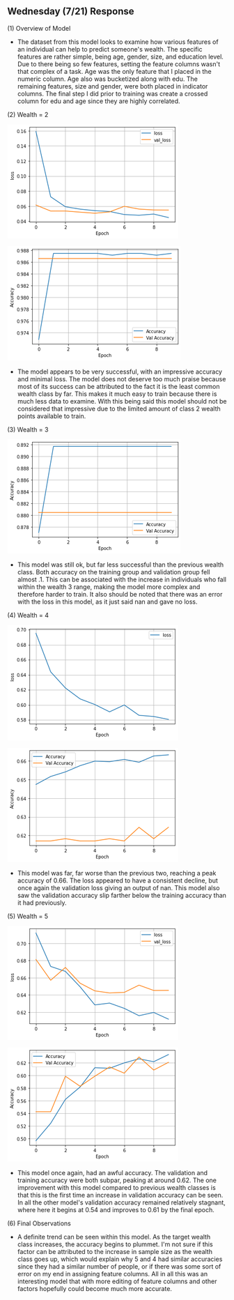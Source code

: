 ## Wednesday (7/21) Response

(1) Overview of Model

- The dataset from this model looks to examine how various features of an individual can help to predict someone's 
wealth. The specific features are rather simple, being age, gender, size, and education level. Due to there being so 
  few features, setting the feature columns wasn't that complex of a task. Age was the only feature that I placed
  in the numeric column. Age also was bucketized along with edu. The remaining features, size and gender, were both 
  placed in indicator columns. The final step I did prior to training was create a crossed column for edu and age since
  they are highly correlated. 

(2) Wealth = 2

![img_40.png](img_40.png)

![img_38.png](img_38.png)

- The model appears to be very successful, with an impressive accuracy and minimal loss. The model does not deserve too
much praise because most of its success can be attributed to the fact it is the least common wealth class by far. This
  makes it much easy to train because there is much less data to examine. With this being said this model should not
  be considered that impressive due to the limited amount of class 2 wealth points available to train.
  
(3) Wealth = 3

![img_39.png](img_39.png)

- This model was still ok, but far less successful than the previous wealth class. Both accuracy on the training
group and validation group fell almost .1. This can be associated with the increase in individuals who fall within the 
  wealth 3 range, making the model more complex and therefore harder to train. It also should be noted that there was
  an error with the loss in this model, as it just said nan and gave no loss.

(4) Wealth = 4

![img_41.png](img_41.png)

![img_42.png](img_42.png)

- This model was far, far worse than the previous two, reaching a peak accuracy of 0.66. The loss appeared to have a
  consistent decline, but once again the validation loss giving an output of nan. This model also saw the validation
  accuracy slip farther below the training accuracy than it had previously. 

(5) Wealth = 5

![img_43.png](img_43.png)

![img_44.png](img_44.png)

- This model once again, had an awful accuracy. The validation and training accuracy were both subpar, peaking at 
around 0.62. The one improvement with this model compared to previous wealth classes is that this is the first time an
  increase in validation accuracy can be seen. In all the other model's validation accuracy remained relatively stagnant,
  where here it begins at 0.54 and improves to 0.61 by the final epoch. 
  

(6) Final Observations

- A definite trend can be seen within this model. As the target wealth class increases, the accuracy begins to plummet.
I'm not sure if this factor can be attributed to the increase in sample size as the wealth class goes up, which would
  explain why 5 and 4 had similar accuracies since they had a similar number of people, or if there was some sort of error 
  on my end in assigning feature columns. All in all this was an interesting model that with more editing of feature
  columns and other factors hopefully could become much more accurate.